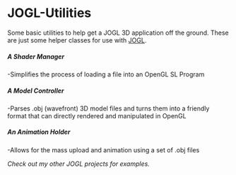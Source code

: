 # JOGL-Utilities
Some basic utilities to help get a JOGL 3D application off the ground. These are just some helper classes for use with [JOGL](http://jogamp.org/jogl/www/).


##### A Shader Manager

-Simplifies the process of loading a file into an OpenGL SL Program

##### A Model Controller

-Parses .obj (wavefront) 3D model files and turns them into a friendly format that can directly rendered and manipulated in OpenGL

##### An Animation Holder

-Allows for the mass upload and animation using a set of .obj files

*Check out my other JOGL projects for examples.*
